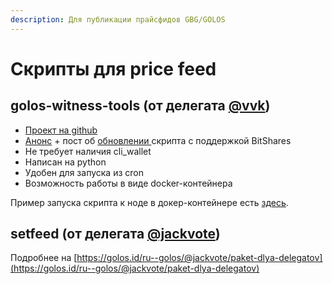 ```yaml
---
description: Для публикации прайсфидов GBG/GOLOS
---
```


# Скрипты для price feed

## golos-witness-tools \(от делегата [@vvk](https://golos.id/@vvk)\)

* [Проект на github](https://github.com/bitfag/golos-witness-tools)
* [Анонс](https://golos.id/golostools/@vvk/anons-novogo-skripta-obnovleniya-price-feed-i-proekta-golos-witness-tools) + пост об [обновлении ](https://golos.id/golos/@vvk/golos-witness-tools-bitshares)скрипта с поддержкой BitShares
* Не требует наличия cli\_wallet
* Написан на python
* Удобен для запуска из cron
* Возможность работы в виде docker-контейнера

Пример запуска скрипта к ноде в докер-контейнере есть [здесь](https://wiki.golos.id/witnesses/node/guide#publikaciya-praisfidov).

## setfeed \(от делегата [@jackvote](https://golos.id/@jackvote)\)

Подробнее на [https://golos.id/ru--golos/@jackvote/paket-dlya-delegatov](https://golos.id/ru--golos/@jackvote/paket-dlya-delegatov)

